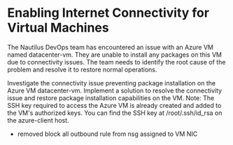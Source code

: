 # Enabling Internet Connectivity for Virtual Machines
The Nautilus DevOps team has encountered an issue with an Azure VM named datacenter-vm. They are unable to install any packages on this VM due to connectivity issues. The team needs to identify the root cause of the problem and resolve it to restore normal operations.

Investigate the connectivity issue preventing package installation on the Azure VM datacenter-vm.
Implement a solution to resolve the connectivity issue and restore package installation capabilities on the VM.
Note: The SSH key required to access the Azure VM is already created and added to the VM's authorized keys. You can find the SSH key at /root/.ssh/id_rsa on the azure-client host.
* removed block all outbound rule from nsg assigned to VM NIC
